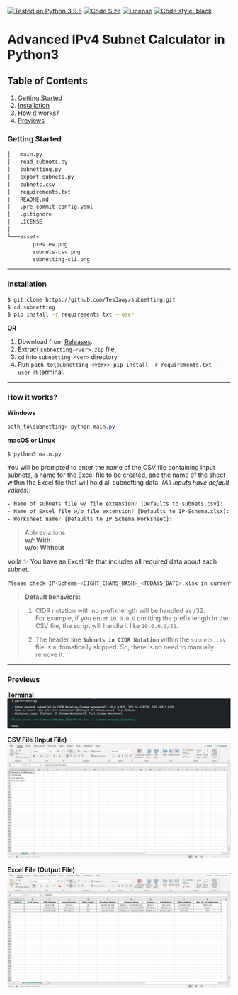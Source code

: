 [![Tested on Python 3.9.5](https://img.shields.io/badge/Tested%20-Python%203.9.5-blue.svg?logo=python)](https://www.python.org/downloads)
[![Code Size](https://img.shields.io/github/languages/code-size/Tes3awy/subnetting?color=green)](https://github.com/Tes3awy/subnetting)
[![License](https://img.shields.io/github/license/Tes3awy/subnetting)](https://github.com/Tes3awy/subnetting)
[![Code style: black](https://img.shields.io/badge/code%20style-black-000000.svg)](https://github.com/psf/black)

# Advanced IPv4 Subnet Calculator in Python3

## Table of Contents

1. [Getting Started](#getting-started)
2. [Installation](#installation)
3. [How it works?](#how-it-works)
4. [Previews](#previews)

### Getting Started

```bash
│   main.py
│   read_subnets.py
│   subnetting.py
│   export_subnets.py
│   subnets.csv
│   requirements.txt
│   README.md
│   .pre-commit-config.yaml
│   .gitignore
│   LICENSE
│
└───assets
        preview.png
        subnets-csv.png
        subnetting-cli.png
```

---

### Installation

```bash
$ git clone https://github.com/Tes3awy/subnetting.git
$ cd subnetting
$ pip install -r requirements.txt --user
```

**OR**

1. Download from [Releases](https://github.com/Tes3awy/subnetting/releases/).
2. Extract `subnetting-<ver>.zip` file.
3. `cd` into `subnetting-<ver>` directory.
4. Run `path_to\subnetting-<ver>> pip install -r requirements.txt --user` in terminal.

---

### How it works?

**Windows**

```powershell
path_to\subnetting> python main.py
```

**macOS or Linux**

```bash
$ python3 main.py
```

You will be prompted to enter the name of the CSV file containing input subnets, a name for the Excel file to be created, and the name of the sheet within the Excel file that will hold all subnetting data. _(All inputs have default values)_:

```bash
- Name of subnets file w/ file extension? [Defaults to subnets.csv]:
- Name of Excel file w/o file extension? [Defaults to IP-Schema.xlsx]:
- Worksheet name? [Defaults to IP Schema Worksheet]:
```

> Abbreviations <br /> **w/: With** <br /> **w/o: Without**

Voila :sparkles: You have an Excel file that includes all required data about each subnet.

```bash
Please check IP-Schema-<EIGHT_CHARS_HASH>_<TODAYS_DATE>.xlsx in current working directory.
```

> **Default behaviors:**

> 1. CIDR notation with no prefix length will be handled as /32. <br /> For example, if you enter `10.0.0.0` omitting the prefix length in the CSV file, the script will handle it like `10.0.0.0/32`.

> 2. The header line **`Subnets in CIDR Notation`** within the `subnets.csv` file is automatically skipped. So, there is no need to manually remove it.

---

### Previews

**Terminal**
![Python CLI](assets/subnetting-cli.png)

**CSV File (Input File)**
![CSV File](assets/subnets-csv.png)

**Excel File (Output File)**
![Excel Preview](assets/preview.png)
